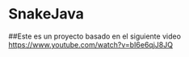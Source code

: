 # SnakeJava

##Este es un proyecto basado en el siguiente video https://www.youtube.com/watch?v=bI6e6qjJ8JQ